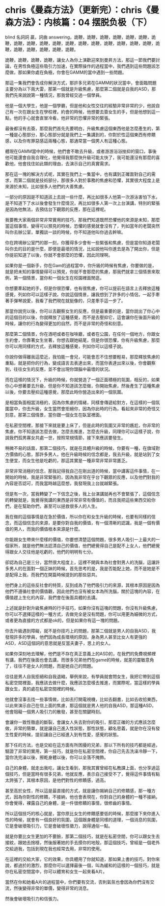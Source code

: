 # chris《曼森方法》（更新完）：chris《曼森方法》：内核篇：04 摆脱负极（下）

 blind 名詞詞 贏，詞曲  answering，詭鞭，詭鞭，詭鞭，詭鞭，詭鞭，詭鞭，詭鞭，詭鞭，詭鞭，詭鞭，詭鞭，詭鞭，詭鞭，詭鞭，詭鞭，詭鞭，詭鞭，詭鞭，詭鞭，詭鞭，詭鞭，詭鞭，詭鞭，詭鞭。

詭鞭，詭鞭，詭鞭，詭鞭，讓女人為你上演歡迎來到曼昇方法，那這一節我們要討論，在男性負極這些吸引力加速，在實際操作的過程當中，我們遇到這些問題該怎麼做，那如果你處在負極，你會在GAMM的當中遇到一些問題。

那這一集我們會告成你解決方式，那許多兄弟在GAMM的狀況當中，會面臨問題主要分為以下兩大雷，那第一個就是升級焦慮，那麼第二個就是自我的ASD，那我們先來說說第一種情況，那我曾經交過一個學員。

他是一個大學生，他是一個學霸，但是他和女性交往的經驗非常非常的少，他說自己有一次在跟女生在學校裡，約會的時候，他想要去簽女生的手，但是他想到這一點，他的手心就會直冒冷看，他非常的恐懼非常的緊張。

最後都沒有去簽，那麼我們首先先要明白，升級焦慮這個東西他是怎麼產生的，第一種是心態部分，那心態部分就是我們上一集講到的，你對於性這個東西有修饋感，以及你有罪惡感這兩種心態，那通常當一個男人有這種心態。

體現在GAMM當中的時候，他們會不敢去升級，或者游游浴浴挫抑的窗口，事後他可能還會自我合理化，他覺得我那麼快升級可能太快了，我可能還沒有那麼的喜歡他，他會找住如此類的理由，去演示自己的真實需求。

那在這一塊的解決方式呢，其實在我們上一集當中，也有講到正確面對自己的需求，而第二個就是技術部分，那很多人對於事務的焦慮和恐懼，其實很大程度上是來源於未知，比如很多人他們的大善焦慮。

一部分的原因是不知道該上去說一些什麼，再比如很多人他第一次游泳害怕下水，是不知道下了水以後會發生什麼情況，再比如很多人第一次上台演講，特別的緊張是因為他無法，去預估台下觀眾的反應，那在這裡呢。

我要教大家兩個非常非常實用的技巧，那我們知道既然恐懼他的來源是未知，那麼當這個事情，變得可以預見的時候，恐懼的感覺就會沒有了，列如當年的老闆突然叫你去辦公室，單獨談一談的時候，你不知道他叫你過去幹嘛。

你在跨境辦公室門的那一刻，你獲得多少會有一些緊張和焦慮，但是當你知道老闆叫你去的目的是什麼，即便是最壞的情況，比如說他叫你進去是為了開出你，但是你提前知道了以後，你就不會那麼的恐懼，因此同理啊。

如果你是一個新手，你在Gam的過程當中，你升級的時候有焦慮，你要做的是，就是把未知的事情變得可以預見，你就不會那麼的焦慮，那我們就拿三個情景來取例，第一個情景，當你和一個女生在校園裡面閒逛。

你想要牽起她的手，但是你很恐懼，也有很焦慮，你可以提前在語言上去釋放這種感覺，列如你可以這樣子說，你說這個情景，讓我想到了許多的小情侶，一起手牽著手彈琴說愛，我看了我們現在就挺像的，只差牽手這一步了。

那當你說完以後，你可以去觀察女生的反應，但是最重要的是，當你說出了你心中的這個目的以後，你就釋放了這種感覺，而不是去壓抑它，這會讓你在後面升級的時候，讓你的行為變得更加的自然，而不是非常的奇怪和刻意。

那麼第二個情景，你在酒吧或者在咖啡廳，或者在公園，在任何一個地方，你跟女生約會，你靠著女生坐著，你想去跟她結尾，但是你很恐懼，你有升級焦慮，那麼你可以用同樣的方式，去釋放這種感覺，列如你可以這樣子說。

你說你做得離我這麼近，我怕能一會兒，可能會忍不住想要輕易，那麼釋放焦慮的重點，就是把你的行為，變成語言去表達出來，而當你表達出來以後，你會觀察到，往往女生的反應，並不會出現你頭腦中最壞的狀況。

而在這樣的情況下，升級的時候，你就營造了一個正面積極的氛圍，相反的，如果你心中想著要去升級，但是你不知道該怎麼做，你開始焦慮，然後產生了這種焦慮以後，你要去壓抑這種感覺，那麼此時你營造出來的一個氛圍。

是相當負面相當消極的，因為你焦慮的情緒，同樣會傳遞給對方，在這樣的一個氛圍當中，你去升級，女生當然會拒絕你，因為你此時的行為，看起來非常的奇怪又刻意，那第三個情景，當你跟一個女生在臥室裡面。

在私密空間裡，那接下來就是要上床了，但是此時的氛圍又非常的尷尬，你非常的焦慮，你不知道該怎麼去做，怎麼去推進，怎麼去升級，同理你可以這樣子說，你說我們孤男寡女共處一世，按照常規情節，接下來應該要發生。

稍微不易的話面，那第二個技巧，就是在具體升級的時候，你要有一種，在旗域對方價值的心態，那許多男人，他在升級時候的信念都是，我去升級，就是站到了女生便宜，而女生他是吃虧的，那這其實是一種非常非常非常匱乏。

非常非常消極的信念，那我記得我自己在剛出道的時候，當中講客這件事情，在一開始的時候，我是非常緊張的，因為我非常在乎台下觀眾的反應，以及他們對我的內容是否認可，而我當時越這麼想，我發現我上台就越緊張。

但是有一次，當我轉變了一下信念之後，我上台演講就再也不會緊張了，這個信念的轉變就是，我覺得我講的東西是非常非常有價值的，而且我把這些東西交給你們，是在幫助你們，甚至可以拯救很多人的人生。

我在做的這個事情是在急於價值，所以你在和女生升級的時候，也要有同樣的信念，而這個信念的來源，是要你對自我的價值，有一個清晰的認識，我是一個有價值的男人，而我的價值根本來源是什麼。

你能跟女生帶來什麼樣的價值，你要想清楚這個問題，很多男人吸引一上最大的一個家所，就是他們無法認清自己的價值，他們總覺得自己是配不上女人，他們總覺得跟女人交往他是吃虧的，他們的明明有七分。

卻認為自己是三分，當然很大程度上，這裡不開與本為社會對男人的洗腦，這讓許多男人的在面對一個正妹的時候，首先思考的是，我是否能配上她，而不是她是不是配得上我，而我們在開篇時候提到的那些惡共。

他們身上的這些反社會的特質，反到成為了他們吸引力的來源，其根本原因是因為他們不遵循社會的價值觀，因此他們也沒有被女本為所洗腦，關於這塊的內容，在價值趕上生化的內容，我們會在後面具體的去講。

上述就是針對升級焦慮時的行手技巧，如果你沒有這塊的問題，你沒有升級焦慮，你可以不選擇這樣的一種方式，去做完全是沒有問題，你可以用更為細微的方式，或者更為直接的方式都是ok的，但是如果你有這一塊的問題。

你去升級遇到障礙，就不是你技巧上的問題，那第二個就是男人的自我ASD，我發現許多的學員，他們因為成長環境的原因，身為男人甚至比女人有更強的ASD，ASD這個詞的意思就是反當夫妻子，思上的女人。

如果你深刻地去理解，他們是不存在真正意義上的ASD的，在我們的免費視頻裡有講，我們在後面也會去講，而很多兄弟他們在game的時候，就差的靈敏意角了，往往不是女人的問題，而是她自己的問題。

往往是男人自我拒絕和自我退縮，舉例來說，有學員就會問女生，我把它帶到這個私密空間裡面，我應該去做什麼，我應該怎麼樣去推進，而實際呢，當這樣的學員跟女生，真的處在私密空間裡的時候。

他就會沒事去找一些事情做，比如去打開電視機，比如去翻書，比如去收拾東西，以此來演示自己在信上面的焦慮，那這個就是男人他的自我ASD，那這種ASD，他會阻礙一個男人吸引力的散發，甚至在關鍵時刻。

會讓你一致性徹底的斷裂，會讓女人失去對你的吸引，那麼正確的方式應該怎麼做，非常的簡單，就是讓自己進入性狀態，那性狀態，顧名思義，就是你在沒有發生性愛的時候，提前讓自己已經進入到有性愛，感覺的狀態。

那下任的方法，也是交給在這方面有所困擾的兄弟，那以下所有的技巧都是經過，驗證了非常的實用，第一技巧，就是你在私密空間裡，你自己先去洗澡冷靜一下，當你洗完澡以後，擦乾身體以後，你可以全落不掩飾。

自己的身體，就走出我吃，讓女生看到，那我其實曾經在私教課上面，也分享過這個技巧，但是當時有很多兄弟，他就反應，表示自己接受不了，覺得這件事情有點太誇張了，其根本原因，是他們對性的修饋感，過高。

甚至高於女性，所以這是最直接的方式，就是讓你揭納自己的修饋感，那一種方式，因為你對性的修饋，不接納，他也會表現在，你對自己的身體的一種不接納，你會覺得，裸露自己的身體，是一件很修饋的事情，很修齒的事情。

所以這個技巧的核心就是，當你原比女生的修饋感要低的時候，那麼接下來你進入性的時候，就會有一個良好的氛圍，這個跟身體是同樣的道理，一個消息的氛圍，它是會破壞吸引力，它是會破壞性徵力，說得通俗一點。

就是你要比女生更加的不要臉，那第二個技巧，就是在私密空間，你可以跟女生去接紋，跟她去捨穩，然後服著她的手去摸你的地殼，那這個技巧，曾經是一個老外交給過我，包括到現在我也經常去用，非常的使用。

在這裡的交給大家，它的效果，你具體用了你就知道，那如果上書的技巧，對你來說，都過於的激烈，那麼你可以選擇最後一個，叫為緩和的這樣的一個技巧，就是你在私密空間當中，你可以體育和女生一起來看A片。

當然在你和她看A片的過程當中，你們要有交流，否則氣氛也會因為你們沒有交流，然後變得非常的單價，變得非常的消息。

然後會破壞吸引力和信張力。